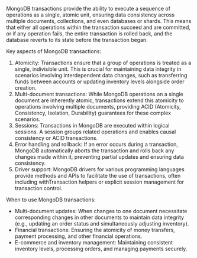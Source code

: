 MongoDB transactions provide the ability to execute a sequence of operations as a single, atomic unit, ensuring data consistency across multiple documents, collections, and even databases or shards. This means that either all operations within the transaction succeed and are committed, or if any operation fails, the entire transaction is rolled back, and the database reverts to its state before the transaction began.

Key aspects of MongoDB transactions:

1. Atomicity: Transactions ensure that a group of operations is treated as a single, indivisible unit. This is crucial for maintaining data integrity in scenarios involving interdependent data changes, such as transferring funds between accounts or updating inventory levels alongside order creation.
2. Multi-document transactions: While MongoDB operations on a single document are inherently atomic, transactions extend this atomicity to operations involving multiple documents, providing ACID (Atomicity, Consistency, Isolation, Durability) guarantees for these complex scenarios.
3. Sessions: Transactions in MongoDB are executed within logical sessions. A session groups related operations and enables causal consistency or ACID transactions.
4. Error handling and rollback: If an error occurs during a transaction, MongoDB automatically aborts the transaction and rolls back any changes made within it, preventing partial updates and ensuring data consistency.
5. Driver support: MongoDB drivers for various programming languages provide methods and APIs to facilitate the use of transactions, often including withTransaction helpers or explicit session management for transaction control.

When to use MongoDB transactions:

- Multi-document updates: When changes to one document necessitate corresponding changes in other documents to maintain data integrity (e.g., updating an order status and simultaneously adjusting inventory).
- Financial transactions: Ensuring the atomicity of money transfers, payment processing, and other financial operations.
- E-commerce and inventory management: Maintaining consistent inventory levels, processing orders, and managing payments securely.

